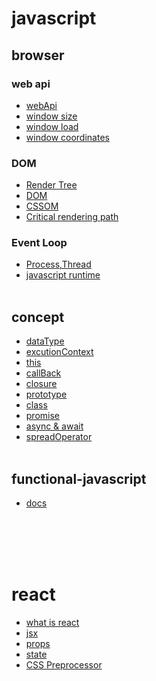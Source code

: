 # javascript

## browser

### web api

- [webApi](https://github.com/gangpyono/DreamCoding_browser101/blob/main/Browser101/API_browser.md)
- [window size](https://github.com/gangpyono/DreamCoding_browser101/blob/main/Browser101/window_size.md)
- [window load](https://github.com/gangpyono/DreamCoding_browser101/blob/main/Browser101/window_load.md)
- [window coordinates](https://github.com/gangpyono/DreamCoding_browser101/blob/main/Browser101/window_coordinates.md)

### DOM

- [Render Tree](https://github.com/gangpyono/DreamCoding_browser101/blob/main/Browser101/Render%20Tree.md)
- [DOM](https://github.com/gangpyono/DreamCoding_browser101/blob/main/Browser101/DOM.md)
- [CSSOM](https://github.com/gangpyono/DreamCoding_browser101/blob/main/Browser101/CSSOM.md)
- [Critical rendering path](https://github.com/gangpyono/DreamCoding_browser101/blob/main/Browser101/Critical%20rendering%20path.md)

### Event Loop

- [Process,Thread](https://github.com/gangpyono/DreamCoding_browser101/blob/main/Browser101/EventLoop/Process%2CThread.md)
- [javascript runtime](https://github.com/gangpyono/DreamCoding_browser101/blob/main/Browser101/EventLoop/Javascript%20runtime.md)
  <br></br>

## concept

- [dataType](https://github.com/gangpyono/coreJavascript/blob/main/chapter1_%EB%8D%B0%EC%9D%B4%ED%84%B0%ED%83%80%EC%9E%85.md)
- [excutionContext](https://github.com/gangpyono/coreJavascript/blob/main/chapter2_%EC%8B%A4%ED%96%89%20%EC%BB%A8%ED%85%8D%EC%8A%A4%ED%8A%B8.md)
- [this](https://github.com/gangpyono/coreJavascript/blob/main/chapter3_this.md)
- [callBack](https://github.com/gangpyono/coreJavascript/blob/main/chapter4_callback.md)
- [closure](https://github.com/gangpyono/coreJavascript/blob/main/chapter5_%ED%81%B4%EB%A1%9C%EC%A0%80.md)
- [prototype](https://github.com/gangpyono/coreJavascript/blob/main/chapter6.prototype.md)
- [class](https://github.com/gangpyono/coreJavascript/blob/main/chapter7.class.md)
- [promise](https://github.com/gangpyono/DreamCoding_browser101/blob/main/Browser101/javascript/ES6/promise.md)
- [async & await](https://github.com/gangpyono/DreamCoding_browser101/blob/main/Browser101/javascript/ES6/async%20%26%20await.md)
- [spreadOperator](https://github.com/gangpyono/DreamCoding_browser101/blob/main/Browser101/javascript/ES6/Spread%20Operator.md)
  <br></br>
  
## functional-javascript
- [docs](https://github.com/gangpyono/TIL/tree/main/javascript/functional-javascript)

<br></br>
<br></br>

# react

- [what is react](https://github.com/gangpyono/TIL/blob/main/react/DreamCoding_react/react/what%20is%20react.md)
- [jsx](https://github.com/gangpyono/DreamCoding_react/blob/main/react/jsx.md)
- [props](https://github.com/gangpyono/DreamCoding_react/blob/main/react/props.md)
- [state](https://github.com/gangpyono/DreamCoding_react/blob/main/react/state%EC%9D%B4%ED%95%B4%ED%95%98%EA%B8%B0.md)
- [CSS Preprocessor](https://github.com/gangpyono/DreamCoding_react/blob/main/react/CSS%EC%A0%84%EC%B2%98%EB%A6%AC%EA%B8%B0.md)
